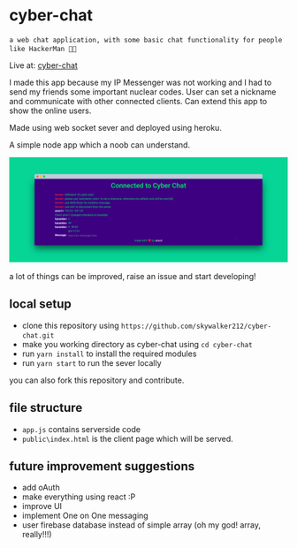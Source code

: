 # cyber-chat

    a web chat application, with some basic chat functionality for people like HackerMan 👨‍💻
Live at: [cyber-chat](https://cyber-chat.herokuapp.com)

I made this app because my IP Messenger was not working and I had to send my friends some important nuclear codes. User can set a nickname and communicate with other connected clients. Can extend this app to show the online users.

Made using web socket sever and deployed using heroku.

A simple node app which a noob can understand.

![screen-capture](snap.png)

a lot of things can be improved, raise an issue and start developing!

## local setup

- clone this repository using ```https://github.com/skywalker212/cyber-chat.git```
- make you working directory as cyber-chat using ```cd cyber-chat```
- run ```yarn install``` to install the required modules
- run ```yarn start``` to run the sever locally

you can also fork this repository and contribute.

## file structure

- ```app.js``` contains serverside code
- ```public\index.html``` is the client page which will be served.

## future improvement suggestions

- add oAuth
- make everything using react :P
- improve UI
- implement One on One messaging
- user firebase database instead of simple array (oh my god! array, really!!!)